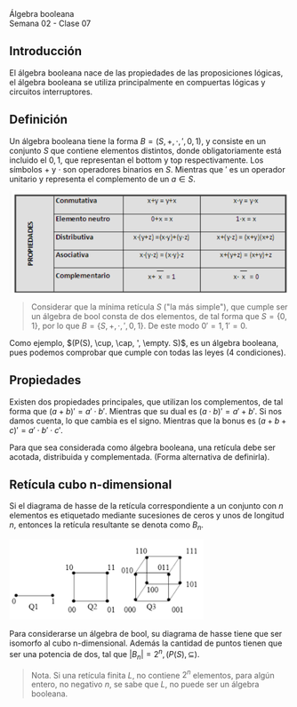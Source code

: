 <div class="header">
    <span class="header_txt">Álgebra booleana</span><br/>
    <span class="header_dec">Semana 02 - Clase 07</span>
</div>

## Introducción
El álgebra booleana nace de las propiedades de las proposiciones lógicas, el álgebra booleana se utiliza principalmente en compuertas lógicas y circuitos interruptores.

## Definición
Un álgebra booleana tiene la forma $B = (S, +, \cdot, ', 0, 1)$, y consiste en un conjunto $S$ que contiene elementos distintos, donde obligatoriamente está incluido el $0, 1$, que representan el bottom y top respectivamente. Los símbolos $+$ y $\cdot$ son operadores binarios en $S$. Mientras que $'$ es un operador unitario y representa el complemento de un $a \in S$.  

![leyes](img/img3.png)

> Considerar que la mínima retícula $S$ ("la más simple"), que cumple ser un álgebra de bool consta de dos elementos, de tal forma que $S = \{0, 1\}$, por lo que $B = \{S, +, \cdot, ', 0, 1\}$. De este modo $0' = 1, 1' = 0$.

Como ejemplo, $(P(S), \cup, \cap, ', \empty. S)$, es un álgebra booleana, pues podemos comprobar que cumple con todas las leyes (4 condiciones).

## Propiedades
Existen dos propiedades principales, que utilizan los complementos, de tal forma que $(a + b)' = a' \cdot b'$. Mientras que su dual es $(a \cdot b)' = a' + b'$. Si nos damos cuenta, lo que cambia es el signo. Mientras que la bonus es $(a + b + c)' = a' \cdot b' \cdot c'$.

Para que sea considerada como álgebra booleana, una retícula debe ser acotada, distribuida y complementada. (Forma alternativa de definirla).

## Retícula cubo n-dimensional
Si el diagrama de hasse de la retícula correspondiente a un conjunto con $n$ elementos es etiquetado mediante sucesiones de ceros y unos de longitud $n$, entonces la retícula resultante se denota como $B_{n}$.

![cubo n-dimensional](img/img4.png)

Para considerarse un álgebra de bool, su diagrama de hasse tiene que ser isomorfo al cubo n-dimensional. Además la cantidad de puntos tienen que ser una potencia de dos, tal que $|B_{n}| =  2^{n}, (P(S), \subseteq)$.

> Nota. Si una retícula finita $L$, no contiene $2^{n}$ elementos, para algún entero, no negativo $n$, se sabe que $L$, no puede ser un álgebra booleana.